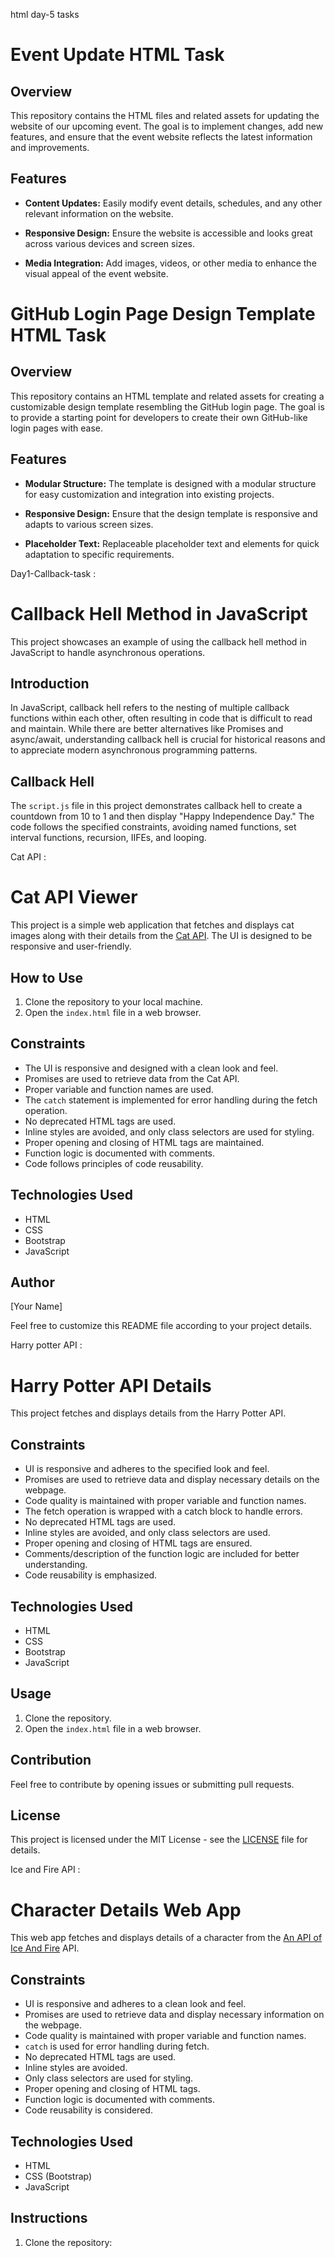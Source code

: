 html day-5 tasks

# Event Update HTML Task

## Overview

This repository contains the HTML files and related assets for updating the website of our upcoming event. The goal is to implement changes, add new features, and ensure that the event website reflects the latest information and improvements.

## Features

- **Content Updates:** Easily modify event details, schedules, and any other relevant information on the website.

- **Responsive Design:** Ensure the website is accessible and looks great across various devices and screen sizes.

- **Media Integration:** Add images, videos, or other media to enhance the visual appeal of the event website.



# GitHub Login Page Design Template HTML Task

## Overview

This repository contains an HTML template and related assets for creating a customizable design template resembling the GitHub login page. The goal is to provide a starting point for developers to create their own GitHub-like login pages with ease.

## Features

- **Modular Structure:** The template is designed with a modular structure for easy customization and integration into existing projects.

- **Responsive Design:** Ensure that the design template is responsive and adapts to various screen sizes.

- **Placeholder Text:** Replaceable placeholder text and elements for quick adaptation to specific requirements.


   
  
Day1-Callback-task :

# Callback Hell Method in JavaScript

This project showcases an example of using the callback hell method in JavaScript to handle asynchronous operations.

## Introduction

In JavaScript, callback hell refers to the nesting of multiple callback functions within each other, often resulting in code that is difficult to read and maintain. While there are better alternatives like Promises and async/await, understanding callback hell is crucial for historical reasons and to appreciate modern asynchronous programming patterns.

## Callback Hell

The `script.js` file in this project demonstrates callback hell to create a countdown from 10 to 1 and then display "Happy Independence Day." The code follows the specified constraints, avoiding named functions, set interval functions, recursion, IIFEs, and looping.



Cat API :

# Cat API Viewer

This project is a simple web application that fetches and displays cat images along with their details from the [Cat API](https://api.thecatapi.com/v1/images/search?limit=10). The UI is designed to be responsive and user-friendly.

## How to Use

1. Clone the repository to your local machine.
2. Open the `index.html` file in a web browser.

## Constraints

- The UI is responsive and designed with a clean look and feel.
- Promises are used to retrieve data from the Cat API.
- Proper variable and function names are used.
- The `catch` statement is implemented for error handling during the fetch operation.
- No deprecated HTML tags are used.
- Inline styles are avoided, and only class selectors are used for styling.
- Proper opening and closing of HTML tags are maintained.
- Function logic is documented with comments.
- Code follows principles of code reusability.

## Technologies Used

- HTML
- CSS
- Bootstrap
- JavaScript

## Author

[Your Name]

Feel free to customize this README file according to your project details.





                            
Harry potter API :

# Harry Potter API Details

This project fetches and displays details from the Harry Potter API.

## Constraints

- UI is responsive and adheres to the specified look and feel.
- Promises are used to retrieve data and display necessary details on the webpage.
- Code quality is maintained with proper variable and function names.
- The fetch operation is wrapped with a catch block to handle errors.
- No deprecated HTML tags are used.
- Inline styles are avoided, and only class selectors are used.
- Proper opening and closing of HTML tags are ensured.
- Comments/description of the function logic are included for better understanding.
- Code reusability is emphasized.

## Technologies Used

- HTML
- CSS
- Bootstrap
- JavaScript

## Usage

1. Clone the repository.
2. Open the `index.html` file in a web browser.

## Contribution

Feel free to contribute by opening issues or submitting pull requests.

## License

This project is licensed under the MIT License - see the [LICENSE](LICENSE) file for details.




                 

Ice and Fire API :

# Character Details Web App

This web app fetches and displays details of a character from the [An API of Ice And Fire](https://anapioficeandfire.com/) API.

## Constraints

- UI is responsive and adheres to a clean look and feel.
- Promises are used to retrieve data and display necessary information on the webpage.
- Code quality is maintained with proper variable and function names.
- `catch` is used for error handling during fetch.
- No deprecated HTML tags are used.
- Inline styles are avoided.
- Only class selectors are used for styling.
- Proper opening and closing of HTML tags.
- Function logic is documented with comments.
- Code reusability is considered.

## Technologies Used

- HTML
- CSS (Bootstrap)
- JavaScript

## Instructions

1. Clone the repository:

   ```bash
  

